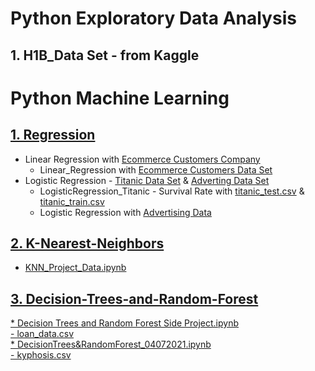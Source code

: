 # Python Exploratory Data Analysis

## 1. H1B_Data Set - from Kaggle

# Python Machine Learning


## [1. Regression](https://github.com/jspear01/Python_Data_analysis/tree/main/Regression)
  * Linear Regression with [Ecommerce Customers Company](https://github.com/jspear01/Python_Data_analysis/blob/main/Regression/Linear_Regression.ipynb) <br />
     - Linear_Regression with [Ecommerce Customers Data Set](https://github.com/jspear01/Python_Data_analysis/blob/main/Regression/Ecommerce%20Customers)
  * Logistic Regression - [Titanic Data Set](https://github.com/jspear01/Python_Data_analysis/blob/main/Regression/LogisticRegression_Titanic_Data.ipynb) & [Adverting Data Set](https://github.com/jspear01/Python_Data_analysis/blob/main/Regression/Logistic%20Regression%20Advertising.ipynb) <br />
     - LogisticRegression_Titanic - Survival Rate with [titanic_test.csv](https://github.com/jspear01/Python_Data_analysis/blob/main/Regression/titanic_test.csv) & [titanic_train.csv](https://github.com/jspear01/Python_Data_analysis/blob/main/Regression/titanic_train.csv)
     - Logistic Regression with [Advertising Data](https://github.com/jspear01/Python_Data_analysis/blob/main/Regression/advertising.csv)

## [2. K-Nearest-Neighbors](https://github.com/jspear01/Python_Data_analysis/tree/main/K_Nearest_Neighbors)
  * [KNN_Project_Data.ipynb](https://github.com/jspear01/Python_Data_analysis/blob/main/K_Nearest_Neighbors/KNN_Project_Data.ipynb)
     
## [3. Decision-Trees-and-Random-Forest](https://github.com/jspear01/Python_Data_analysis/tree/main/DecisionTrees%26RandomForest)
  [* Decision Trees and Random Forest Side Project.ipynb](https://github.com/jspear01/Python_Data_analysis/blob/main/DecisionTrees%26RandomForest/%20Decision%20Trees%20and%20Random%20Forest%20Side%20Project.ipynb)<br />
    [- loan_data.csv](https://github.com/jspear01/Python_Data_analysis/blob/main/DecisionTrees%26RandomForest/loan_data.csv) <br />
  [* DecisionTrees&RandomForest_04072021.ipynb](https://github.com/jspear01/Python_Data_analysis/blob/main/DecisionTrees%26RandomForest/DecisionTrees%26RandomForest_04072021.ipynb)<br />
    [- kyphosis.csv](https://github.com/jspear01/Python_Data_analysis/blob/main/DecisionTrees%26RandomForest/kyphosis.csv)
